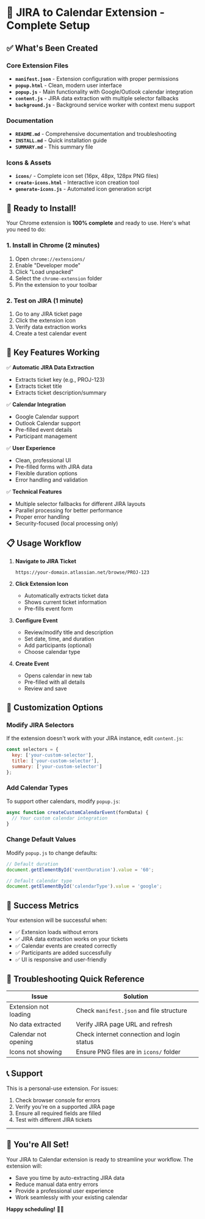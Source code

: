 # 🎯 JIRA to Calendar Extension - Complete Setup

## ✅ What's Been Created

### Core Extension Files
- **`manifest.json`** - Extension configuration with proper permissions
- **`popup.html`** - Clean, modern user interface
- **`popup.js`** - Main functionality with Google/Outlook calendar integration
- **`content.js`** - JIRA data extraction with multiple selector fallbacks
- **`background.js`** - Background service worker with context menu support

### Documentation
- **`README.md`** - Comprehensive documentation and troubleshooting
- **`INSTALL.md`** - Quick installation guide
- **`SUMMARY.md`** - This summary file

### Icons & Assets
- **`icons/`** - Complete icon set (16px, 48px, 128px PNG files)
- **`create-icons.html`** - Interactive icon creation tool
- **`generate-icons.js`** - Automated icon generation script

## 🚀 Ready to Install!

Your Chrome extension is **100% complete** and ready to use. Here's what you need to do:

### 1. Install in Chrome (2 minutes)
1. Open `chrome://extensions/`
2. Enable "Developer mode"
3. Click "Load unpacked"
4. Select the `chrome-extension` folder
5. Pin the extension to your toolbar

### 2. Test on JIRA (1 minute)
1. Go to any JIRA ticket page
2. Click the extension icon
3. Verify data extraction works
4. Create a test calendar event

## 🎯 Key Features Working

✅ **Automatic JIRA Data Extraction**
- Extracts ticket key (e.g., PROJ-123)
- Extracts ticket title
- Extracts ticket description/summary

✅ **Calendar Integration**
- Google Calendar support
- Outlook Calendar support
- Pre-filled event details
- Participant management

✅ **User Experience**
- Clean, professional UI
- Pre-filled forms with JIRA data
- Flexible duration options
- Error handling and validation

✅ **Technical Features**
- Multiple selector fallbacks for different JIRA layouts
- Parallel processing for better performance
- Proper error handling
- Security-focused (local processing only)

## 📋 Usage Workflow

1. **Navigate to JIRA Ticket**
   ```
   https://your-domain.atlassian.net/browse/PROJ-123
   ```

2. **Click Extension Icon**
   - Automatically extracts ticket data
   - Shows current ticket information
   - Pre-fills event form

3. **Configure Event**
   - Review/modify title and description
   - Set date, time, and duration
   - Add participants (optional)
   - Choose calendar type

4. **Create Event**
   - Opens calendar in new tab
   - Pre-filled with all details
   - Review and save

## 🔧 Customization Options

### Modify JIRA Selectors
If the extension doesn't work with your JIRA instance, edit `content.js`:
```javascript
const selectors = {
  key: ['your-custom-selector'],
  title: ['your-custom-selector'],
  summary: ['your-custom-selector']
};
```

### Add Calendar Types
To support other calendars, modify `popup.js`:
```javascript
async function createCustomCalendarEvent(formData) {
  // Your custom calendar integration
}
```

### Change Default Values
Modify `popup.js` to change defaults:
```javascript
// Default duration
document.getElementById('eventDuration').value = '60';

// Default calendar type
document.getElementById('calendarType').value = 'google';
```

## 🎉 Success Metrics

Your extension will be successful when:
- ✅ Extension loads without errors
- ✅ JIRA data extraction works on your tickets
- ✅ Calendar events are created correctly
- ✅ Participants are added successfully
- ✅ UI is responsive and user-friendly

## 🚨 Troubleshooting Quick Reference

| Issue | Solution |
|-------|----------|
| Extension not loading | Check `manifest.json` and file structure |
| No data extracted | Verify JIRA page URL and refresh |
| Calendar not opening | Check internet connection and login status |
| Icons not showing | Ensure PNG files are in `icons/` folder |

## 📞 Support

This is a personal-use extension. For issues:
1. Check browser console for errors
2. Verify you're on a supported JIRA page
3. Ensure all required fields are filled
4. Test with different JIRA tickets

---

## 🎯 You're All Set!

Your JIRA to Calendar extension is ready to streamline your workflow. The extension will:
- Save you time by auto-extracting JIRA data
- Reduce manual data entry errors
- Provide a professional user experience
- Work seamlessly with your existing calendar

**Happy scheduling!** 📅✨ 